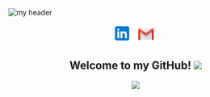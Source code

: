 ![my header](/ianfshirley.png)

<p align="center">
  <a href="https://www.linkedin.com/in/ianfshirley/" target="_blank" rel="noopener noreferrer"><img height="38" src="icons8-linkedin-48.png"></a>&nbsp;&nbsp;
  <a href="mailto:ianfshirley88@gmail.com" target="_blank" rel="noopener noreferrer"><img height="35" src="icons8-gmail-logo-94.png"></a>&nbsp;&nbsp;
</p>

<h2 align="center">Welcome to my GitHub! <img src="https://raw.githubusercontent.com/MartinHeinz/MartinHeinz/master/wave.gif" width="30px"></h2>

<p align="center">
<img src="https://visitor-badge.glitch.me/badge?page_id=ianfshirley" width="110px">
</p>